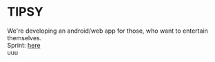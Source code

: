 # TIPSY
We're developing an android/web app for those, who want to entertain themselves.<br>
Sprint: [here](https://trello.com/b/4Nee08CW/tipsy)<br/>
uuu

